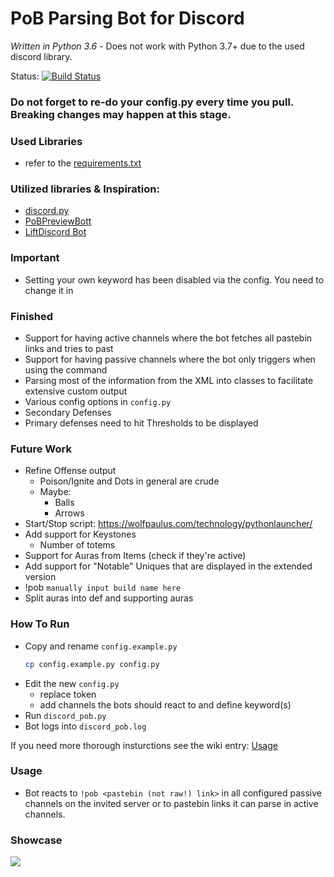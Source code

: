 # PoB Parsing Bot for Discord
*Written in Python 3.6* - Does not work with Python 3.7+ due to the used discord library.

Status:
[![Build Status](https://travis-ci.org/FWidm/discord-pob.svg?branch=master)](https://travis-ci.org/FWidm/discord-pob)

### Do not forget to re-do your config.py every time you pull. Breaking changes may happen at this stage.
### Used Libraries
- refer to the [requirements.txt](/requirements.txt)

### Utilized libraries & Inspiration:
- [discord.py](https://github.com/Rapptz/discord.py)
- [PoBPreviewBott](https://github.com/aggixx/PoBPreviewBot)
- [LiftDiscord Bot](https://github.com/andreandersen/LiftDiscord/)
### Important
- Setting your own keyword has been disabled via the config. You need to change it in
### Finished
- Support for having active channels where the bot fetches all pastebin links and tries to past
- Support for having passive channels where the bot only triggers when using the command
- Parsing most of the information from the XML into classes to facilitate extensive custom output
- Various config options in `config.py`
- Secondary Defenses
- Primary defenses need to hit Thresholds to be displayed

### Future Work
- Refine Offense output
    - Poison/Ignite and Dots in general are crude
    - Maybe:
        - Balls
        - Arrows
- Start/Stop script: https://wolfpaulus.com/technology/pythonlauncher/
- Add support for Keystones
    - Number of totems
- Support for Auras from Items (check if they're active)
- Add support for "Notable" Uniques that are displayed in the extended version
- !pob `manually input build name here` <pob link>
- Split auras into def and supporting auras


### How To Run
- Copy and rename `config.example.py`
  ```bash
  cp config.example.py config.py
  ```
- Edit the new `config.py`
    - replace token
    - add channels the bots should react to and define keyword(s)
- Run `discord_pob.py`
- Bot logs into `discord_pob.log`

If you need more thorough insturctions see the wiki entry: [Usage](https://github.com/FWidm/discord-pob/wiki/Usage)

### Usage
- Bot reacts to `!pob <pastebin (not raw!) link>` in all configured passive channels on the invited server or to pastebin links it can parse in active channels.

### Showcase
![](https://cdn.discordapp.com/attachments/418758449954947076/423174211373236224/unknown.png)


